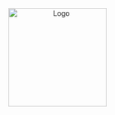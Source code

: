 <div align="center">
    <img src="https://avatars.githubusercontent.com/u/48350491?s=460&u=0292fb6452f72e86a0c21b98f159e3bc0cfc68a8&v=4" alt="Logo" width='200px' height='200px'/>
</div>
